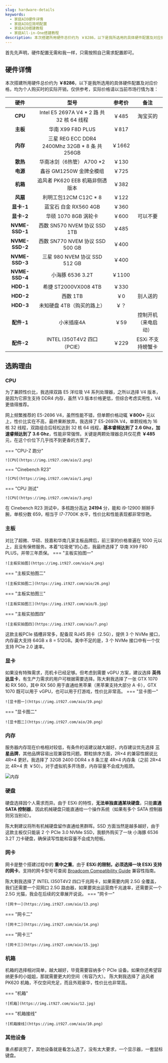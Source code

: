 ```yaml
---
slug: hardware-details
keywords: 
  - 家庭AIO硬件详情
  - 家庭AIO应简明配置
  - 家庭AIO搭建教程
  - 家庭All-in-One搭建教程
description: 本次搭建所用硬件总价约为 ￥8286，以下是我所选用的具体硬件配置及对应价格，均为个人购买时的实际开销，仅供参考，实际价格请以当前市场行情为准。
---
```

首先先声明，硬件配置无需和我一样，只需按照自己需求配置即可。
## 硬件详情
本次搭建所用硬件总价约为 **￥8286**，以下是我所选用的具体硬件配置及对应价格，均为个人购买时的实际开销，仅供参考，实际价格请以当前市场行情为准：

|      硬件      |                      型号                      | 参考价 |         备注         |
| :------------: | :--------------------------------------------: | :----: | :------------------: |
|    **CPU**     |   Intel E5 2697A V4 * 2 路 共 32 核 64 线程    | ￥485  |       淘宝买的       |
|    **主板**    |               华南 X99 F8D PLUS                | ￥817  |                      |
|    **内存**    | 三星 REG ECC DDR4 2400Mhz 32GB * 8 条 共 256GB | ￥1662 |                      |
|    **散热**    |           华南冰剑（6热管） A700 *2            | ￥130  |                      |
|    **电源**    |            鑫谷 GM1250W 金牌全模组             | ￥725  |                      |
|    **机箱**    |        追风者 PK620 EEB 机箱非侧透版本         | ￥382  |                      |
|    **风扇**    |             利明工包12CM C12C * 8              | ￥122  |                      |
|   **显卡-1**   |             蓝宝石 白金 RX560 4GB              | ￥360  |                      |
|   **显卡-2**   |              华硕 1070 8GB 涡轮卡              | ￥600  |       可以不要       |
| **NVME-SSD-1** |          西数 SN570 NVEM 协议 SSD 1TB          | ￥485  |                      |
| **NVME-SSD-2** |        西数 SN770 NVEM 协议 SSD 500 GB         | ￥400  |                      |
| **NVME-SSD-3** |         三星 980 NVEM 协议 SSD 512 GB          | ￥400  |                      |
| **NVME-SSD-4** |                小海豚 6536 3.2T                | ￥1100 |                      |
|   **HDD-1**    |              希捷 ST2000VX008 4TB              | ￥330  |                      |
|   **HDD-2**    |                   西数   1TB                   |  ￥0   |       别人送的       |
|   **HDD-3**    |           未知硬盘 4TB（购买的路上）           |  ￥？  |                      |
|   **配件-1**   |                   小米插座4A                   |  ￥59  | 控制开机（来电启动） |
|   **配件-2**   |          INTEL I350T4V2 四口（PCIE）           | ￥229  |  ESXi 不支持螃蟹卡   |
## 选购理由
### CPU
为了兼顾性价比，我选择双路 E5 洋垃圾 V4 系列处理器，之所以选择 V4 版本，是因为它原生支持 DDR4 内存，虽然 V3 版本价格更低，但综合考虑实用性，V4 更值得推荐。

网上频繁推荐的 E5-2696 V4，虽然性能不错，但单颗价格动辄 **￥800+** 元以上，性价比实在不高，最终果断放弃。我选择了 E5-2697A V4，单颗规格为 16 核 32 线程，双路组合后轻松达到 32 核 64 线程，**基本睿频达到了 2.6 Ghz，加速睿频达到了 3.6 Ghz**，性能非常强悍。关键是两颗处理器总共仅花费 **￥485** 元，在这个价位下几乎找不到更香的方案了。

=== "CPU-Z 跑分"

	![CPU](https://img.it927.com/aio/2.png)

=== "Cinebench R23"

	![CPU](https://img.it927.com/aio/1.png)

=== "CPU 测试"

	![CPU](https://img.it927.com/aio/3.png)

在 Cinebench R23 测试中，多核跑分高达 **24194** 分，能和 i9-12900 掰掰手腕，单核分数 659，相当于 I7-7700K 水平，性价比和性能表现都非常惊艳。

### 主板
对比了超微、华硕、技嘉和华南几家主板品牌后，前三家的价格普遍在 1000 元以上，且没有保修服务。本着“垃圾佬”的心态，我最终选择了 华南 X99 F8D PLUS，并带三年质保。
=== "主板实拍图一"

	![主板实拍图](https://img.it927.com/aio/4.png)
=== "主板实拍图二"

	![主板实拍图二](https://img.it927.com/aio/26.png)
=== "主板实拍图三"

	![主板实拍图三](https://img.it927.com/aio/8.jpg)

=== "主板实拍图四"

	![主板实拍图四](https://img.it927.com/aio/7.png)

这款主板PCIe 插槽非常多，配备双 RJ45 网卡（2.5G），提供 3 个 NVMe 接口，内存最大支持 64GB x 8 = 512GB。美中不足的是，3 个 NVMe 接口中有一个仅支持 PCIe 2.0 速率。

### 显卡

如果没有特殊需求，亮机卡已经足够。但考虑到需要 vGPU 方案，建议选择 **英伟达显卡**，有生产力需求的用户可根据需要选择。陈大剩我选择了一张 GTX 1070 和 RX 560，其中 RX 560 用于直通给黑苹果（黑苹果支持大部分 A 卡），GTX 1070 既可以用于 vGPU，也可以用于打游戏，性价比非常高。
=== "显卡图一"

	![显卡图一](https://img.it927.com/aio/19.png)

=== "显卡图二"

	![显卡图二](https://img.it927.com/aio/20.png)


### 内存

服务器内存现在价格相对较低，有条件的话建议越大越好。内存建议优先选择 **三星品牌**，其他品牌容易出现兼容性问题。颗粒排序方面，2R×4 的兼容性据说比 4R×4 更好。我选择了 32GB 2400 DDR4 x 8 条三星 4R×4 内存条（之前 2R×4 比 4R×4 贵 ￥50）。对于虚拟机多开场景，内存容量不会成为瓶颈。

![内存](https://img.it927.com/aio/5.png)


### 硬盘

硬盘选择因个人需求而异。由于 ESXi 的特性，**无法单独直通某块硬盘**，只能**直通 SATA 控制器**，因此机械硬盘只能直通给一个操作系统（如果有多个 SATA 控制器则另当别论）。

陈大剩建议将所有机械硬盘留作直通给黑群晖。SSD 方面当然是越多越好，由于这款主板仅只能装 2 个 PCIe 3.0 NVMe SSD，我额外购买了一块 小海豚 6536 3.2T 刀卡硬盘，确保读写性能和容量不会成为短板。

### 网卡

网卡是整个搭建过程中的 **重中之重**。由于 **ESXi 的限制，必须选择一块 ESXi 支持的网卡**。支持的网卡型号可查阅 [Broadcom Compatibility Guide](https://compatibilityguide.broadcom.com/search?program=io&persona=live&column=brandName&order=asc) 兼容性指南。

陈大剩我选择了 INTEL I350T4V2 四口千兆网卡，如果需要内网 2.5G 全覆盖，我们还需要一个双网口 2.5G 路由器，如果要突出运营商千兆速率，还需要买一个 2.5G 光猫，我会在后续的文章展开说说。
=== "网卡一"

	![网卡一](https://img.it927.com/aio/13.png)

=== "网卡二"

	![网卡二](https://img.it927.com/aio/14.png)

=== "网卡三"

	![网卡三](https://img.it927.com/aio/15.jpg)

### 机箱

机箱的选择相对简单，越大越好，毕竟需要容纳多个 PCIe 设备。如果你还希望容纳更多的小姐姐，那就需要更大的空间（有容乃大）。
陈大剩我选择了 追风者 PK620 机箱，不仅空间充足，而且外观豪华，性价比也非常高。

=== "机箱"

	![机箱](https://img.it927.com/aio/12.jpg)

=== "机箱接线"

	![机箱接线](https://img.it927.com/aio/10.png)


### 其他设备

重点都说完了，其他设备就是看怎么选了，没有太大要求，一个显示器，一套鼠标键盘。

